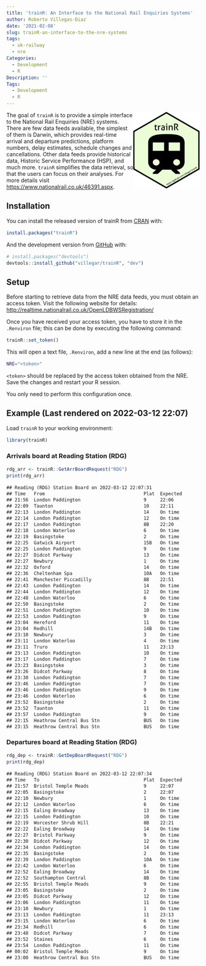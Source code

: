 ```yaml
---
title: 'trainR: An Interface to the National Rail Enquiries Systems'
author: Roberto Villegas-Diaz
date: '2021-02-08'
slug: trainR-an-interface-to-the-nre-systems
tags:
  - uk-railway
  - nre
Categories:
  - Development
  - R
Description: ''
Tags:
  - Development
  - R
---
```


<img src="https://raw.githubusercontent.com/villegar/trainR/main/inst/images/logo.png" alt="logo" align="right" height=200px/>

The goal of `trainR` is to provide a simple interface to the 
National Rail Enquiries (NRE) systems. There are few data feeds 
available, the simplest of them is Darwin, which provides real-time 
arrival and departure predictions, platform numbers, delay estimates, 
schedule changes and cancellations. Other data feeds provide historical 
data, Historic Service Performance (HSP), and much more. `trainR` 
simplifies the data retrieval, so that the users can focus on their 
analyses. For more details visit 
https://www.nationalrail.co.uk/46391.aspx.

## Installation

You can install the released version of trainR from [CRAN](https://CRAN.R-project.org) with:

``` r
install.packages("trainR")
```

And the development version from [GitHub](https://github.com/) with:

``` r
# install.packages("devtools")
devtools::install_github("villegar/trainR", "dev")
```

## Setup
Before starting to retrieve data from the NRE data feeds, you must obtain an access token. 
Visit the following website for details: http://realtime.nationalrail.co.uk/OpenLDBWSRegistration/

Once you have received your access token, you have to store it in the `.Renviron` file; this can be 
done by executing the following command:


```r
trainR::set_token()
```

This will open a text file, `.Renviron`, add a new line at the end (as follows):

```bash
NRE="<token>"
```

`<token>` should be replaced by the access token obtained from the NRE. Save the changes and restart 
your R session.

You only need to perform this configuration once.

## Example (Last rendered on 2022-03-12 22:07)

Load `trainR` to your working environment:

```r
library(trainR)
```

### Arrivals board at Reading Station (RDG)


```r
rdg_arr <- trainR::GetArrBoardRequest("RDG")
print(rdg_arr)
```

```
## Reading (RDG) Station Board on 2022-03-12 22:07:31
## Time   From                                    Plat  Expected
## 21:56  London Paddington                       9     22:06
## 22:09  Taunton                                 10    22:11
## 22:13  London Paddington                       14    On time
## 22:14  London Paddington                       12    On time
## 22:17  London Paddington                       8B    22:20
## 22:18  London Waterloo                         6     On time
## 22:19  Basingstoke                             2     On time
## 22:25  Gatwick Airport                         15B   On time
## 22:25  London Paddington                       9     On time
## 22:27  Didcot Parkway                          13    On time
## 22:27  Newbury                                 1     On time
## 22:32  Oxford                                  14    On time
## 22:36  Cheltenham Spa                          10A   On time
## 22:41  Manchester Piccadilly                   8B    22:51
## 22:43  London Paddington                       14    On time
## 22:44  London Paddington                       12    On time
## 22:48  London Waterloo                         6     On time
## 22:50  Basingstoke                             2     On time
## 22:51  London Paddington                       10    On time
## 22:53  London Paddington                       9     On time
## 23:04  Hereford                                11    On time
## 23:04  Redhill                                 14B   On time
## 23:10  Newbury                                 3     On time
## 23:11  London Waterloo                         4     On time
## 23:11  Truro                                   11    23:13
## 23:13  London Paddington                       10    On time
## 23:17  London Paddington                       7     On time
## 23:23  Basingstoke                             3     On time
## 23:26  Didcot Parkway                          8     On time
## 23:30  London Paddington                       7     On time
## 23:46  London Paddington                       7     On time
## 23:46  London Paddington                       9     On time
## 23:46  London Waterloo                         6     On time
## 23:52  Basingstoke                             2     On time
## 23:52  Taunton                                 11    On time
## 23:57  London Paddington                       9     On time
## 22:15  Heathrow Central Bus Stn                BUS   On time
## 23:15  Heathrow Central Bus Stn                BUS   On time
```

### Departures board at Reading Station (RDG)


```r
rdg_dep <- trainR::GetDepBoardRequest("RDG")
print(rdg_dep)
```

```
## Reading (RDG) Station Board on 2022-03-12 22:07:34
## Time   To                                      Plat  Expected
## 21:57  Bristol Temple Meads                    9     22:07
## 22:05  Basingstoke                             2     22:07
## 22:10  Newbury                                 1     On time
## 22:12  London Waterloo                         6     On time
## 22:15  Ealing Broadway                         13    On time
## 22:15  London Paddington                       10    On time
## 22:19  Worcester Shrub Hill                    8B    22:21
## 22:22  Ealing Broadway                         14    On time
## 22:27  Bristol Parkway                         9     On time
## 22:30  Didcot Parkway                          12    On time
## 22:34  London Paddington                       14    On time
## 22:35  Basingstoke                             2     On time
## 22:39  London Paddington                       10A   On time
## 22:42  London Waterloo                         6     On time
## 22:52  Ealing Broadway                         14    On time
## 22:52  Southampton Central                     8B    On time
## 22:55  Bristol Temple Meads                    9     On time
## 23:05  Basingstoke                             2     On time
## 23:05  Didcot Parkway                          12    On time
## 23:06  London Paddington                       11    On time
## 23:10  Newbury                                 1     On time
## 23:13  London Paddington                       11    23:13
## 23:15  London Waterloo                         6     On time
## 23:34  Redhill                                 6     On time
## 23:48  Didcot Parkway                          7     On time
## 23:52  Staines                                 6     On time
## 23:54  London Paddington                       11    On time
## 00:02  Bristol Temple Meads                    9     On time
## 23:00  Heathrow Central Bus Stn                BUS   On time
```
